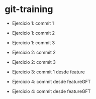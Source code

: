 # git-training
* Ejercicio 1: commit 1
* Ejercicio 1: commit 2
* Ejercicio 1: commit 3

* Ejercicio 2: commit 2
* Ejercicio 2: commit 3

* Ejercicio 3: commit 1 desde feature

* Ejercicio 4: commit desde featureGFT
* Ejercicio 4: commit desde featureGFT